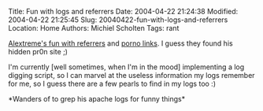 Title: Fun with logs and referrers
Date: 2004-04-22 21:24:38
Modified: 2004-04-22 21:25:45
Slug: 20040422-fun-with-logs-and-referrers
Location: Home
Authors: Michiel Scholten
Tags: rant

<p><a href="http://am.xs4all.nl/drupal/?q=node/view/116">Alextreme's fun with referrers</a> and <a href="/images/screenies/various/20040422_alextreme_blog_porno.png">porno links</a>. I guess they found his hidden pr0n site ;)</p>
<p>I'm currently [well sometimes, when I'm in the mood] implementing a log digging script, so I can marvel at the useless information my logs remember for me, so I guess there are a few pearls to find in my logs too :)</p>
<p>*Wanders of to grep his apache logs for funny things*</p>